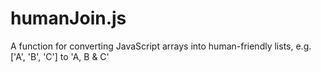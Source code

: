 # humanJoin.js
A function for converting JavaScript arrays into human-friendly lists, e.g. ['A', 'B', 'C'] to 'A, B &amp; C'
